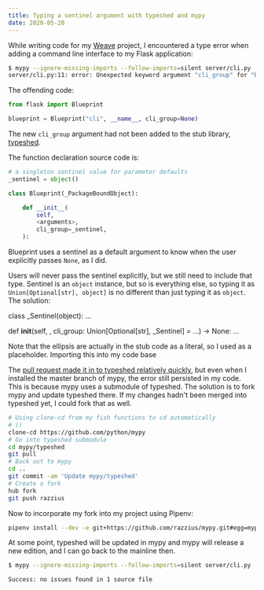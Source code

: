 ```yaml
---
title: Typing a sentinel argument with typeshed and mypy
date: 2020-05-20
---
```


While writing code for my [Weave](https://github.com/razzius/weave) project, I encountered a type error when adding a command line interface to my Flask application:

```sh
$ mypy --ignore-missing-imports --follow-imports=silent server/cli.py
server/cli.py:11: error: Unexpected keyword argument "cli_group" for "Blueprint"
```

The offending code:

```python
from flask import Blueprint

blueprint = Blueprint("cli", __name__, cli_group=None)
```

The new `cli_group` argument had not been added to the stub library, [typeshed](https://github.com/python/typeshed).

The function declaration source code is:

```python
# a singleton sentinel value for parameter defaults
_sentinel = object()

class Blueprint(_PackageBoundObject):

    def __init__(
        self,
        <arguments>,
        cli_group=_sentinel,
    ):
```

Blueprint uses a sentinel as a default argument to know when the user explicitly passes `None`, as I did.

Users will never pass the sentinel explicitly, but we still need to include that type. Sentinel is an `object` instance, but so is everything else, so typing it as `Union[Optional[str], object]` is no different than just typing it as `object`. The solution:

class _Sentinel(object): ...

def __init__(self, <arguments>, cli_group: Union[Optional[str], _Sentinel] = ...) -> None: ...

Note that the ellipsis are actually in the stub code as a literal, so I used <arguments> as a placeholder.
Importing this into my code base

The [pull request made it in to typeshed relatively quickly](https://github.com/python/typeshed/pull/4011), but even when I installed the master branch of mypy, the error still persisted in my code. This is because mypy uses a submodule of typeshed. The solution is to fork mypy and update typeshed there. If my changes hadn't been merged into typeshed yet, I could fork that as well.

```sh
# Using clone-cd from my fish functions to cd automatically
# ()
clone-cd https://github.com/python/mypy
# Go into typeshed submodule
cd mypy/typeshed
git pull
# Back out to mypy
cd ..
git commit -am 'Update mypy/typeshed'
# Create a fork
hub fork
git push razzius
```

Now to incorporate my fork into my project using Pipenv:

```sh
pipenv install --dev -e git+https://github.com/razzius/mypy.git#egg=mypy
```

At some point, typeshed will be updated in mypy and mypy will release a new edition, and I can go back to the mainline then.

```sh
$ mypy --ignore-missing-imports --follow-imports=silent server/cli.py
```
```
Success: no issues found in 1 source file
```
